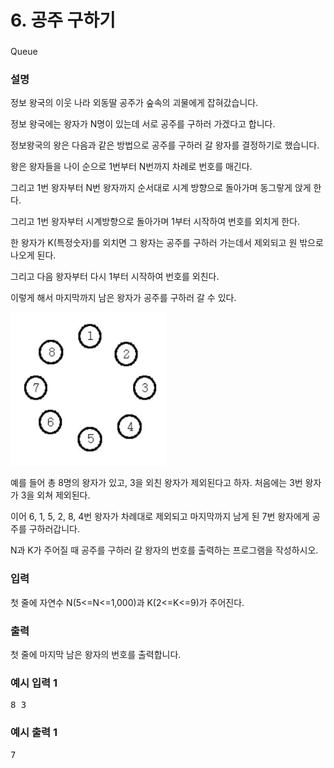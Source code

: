 # 6. 공주 구하기

### 

<p>Queue</p>

### 설명

<p>정보 왕국의 이웃 나라 외동딸 공주가 숲속의 괴물에게 잡혀갔습니다.</p>

<p>정보 왕국에는 왕자가 N명이 있는데 서로 공주를 구하러 가겠다고 합니다.</p>

<p>정보왕국의 왕은 다음과 같은 방법으로 공주를 구하러 갈 왕자를 결정하기로 했습니다.</p>

<p>왕은 왕자들을 나이 순으로 1번부터 N번까지 차례로 번호를 매긴다.</p>

<p>그리고 1번 왕자부터 N번 왕자까지 순서대로 시계 방향으로 돌아가며 동그랗게 앉게 한다.</p>

<p>그리고 1번 왕자부터 시계방향으로 돌아가며 1부터 시작하여 번호를 외치게 한다.</p>

<p>한 왕자가 K(특정숫자)를 외치면 그 왕자는 공주를 구하러 가는데서 제외되고 원 밖으로 나오게 된다.</p>

<p>그리고 다음 왕자부터 다시 1부터 시작하여 번호를 외친다.</p>

<p>이렇게 해서 마지막까지 남은 왕자가 공주를 구하러 갈 수 있다.</p>

<img src="./img.png" alt="img.jpg" width="250" height="244.93243243243242">

<p>예를 들어 총 8명의 왕자가 있고, 3을 외친 왕자가 제외된다고 하자. 처음에는 3번 왕자가 3을 외쳐 제외된다.</p>

<p>이어 6, 1, 5, 2, 8, 4번 왕자가 차례대로 제외되고 마지막까지 남게 된 7번 왕자에게 공주를 구하러갑니다.</p>

<p>N과 K가 주어질 때 공주를 구하러 갈 왕자의 번호를 출력하는 프로그램을 작성하시오.</p>

### 입력

<p>첫 줄에 자연수 N(5<=N<=1,000)과 K(2<=K<=9)가 주어진다.</p>

### 출력

<p>첫 줄에 마지막 남은 왕자의 번호를 출력합니다.</p>

### 예시 입력 1

<pre>8 3</pre>

### 예시 출력 1

<pre>7</pre>